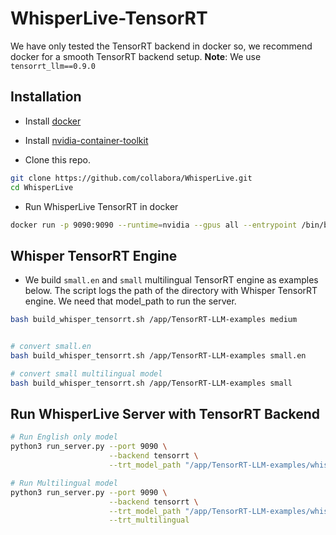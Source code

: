 # WhisperLive-TensorRT
We have only tested the TensorRT backend in docker so, we recommend docker for a smooth TensorRT backend setup.
**Note**: We use `tensorrt_llm==0.9.0`

## Installation
- Install [docker](https://docs.docker.com/engine/install/)
- Install [nvidia-container-toolkit](https://docs.nvidia.com/datacenter/cloud-native/container-toolkit/latest/install-guide.html)

- Clone this repo.
```bash
git clone https://github.com/collabora/WhisperLive.git
cd WhisperLive
```

- Run WhisperLive TensorRT in docker
```bash
docker run -p 9090:9090 --runtime=nvidia --gpus all --entrypoint /bin/bash -it ghcr.io/collabora/whisperlive-tensorrt:latest
```

## Whisper TensorRT Engine
- We build `small.en` and `small` multilingual TensorRT engine as examples below. The script logs the path of the directory with Whisper TensorRT engine. We need that model_path to run the server.
```bash
bash build_whisper_tensorrt.sh /app/TensorRT-LLM-examples medium


# convert small.en
bash build_whisper_tensorrt.sh /app/TensorRT-LLM-examples small.en

# convert small multilingual model
bash build_whisper_tensorrt.sh /app/TensorRT-LLM-examples small
```

## Run WhisperLive Server with TensorRT Backend
```bash
# Run English only model
python3 run_server.py --port 9090 \
                      --backend tensorrt \
                      --trt_model_path "/app/TensorRT-LLM-examples/whisper/whisper_small_en"

# Run Multilingual model
python3 run_server.py --port 9090 \
                      --backend tensorrt \
                      --trt_model_path "/app/TensorRT-LLM-examples/whisper/whisper_small" \
                      --trt_multilingual
```
